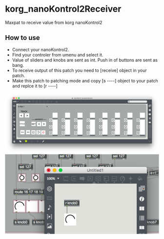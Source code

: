 # korg_nanoKontrol2Receiver

Maxpat to receive value from korg nanoKontrol2

## How to use

- Connect your nanoKontrol2.
- Find your controler from umenu and select it.
- Value of sliders and knobs are sent as int. Push in of buttons are sent as bang.
- To receive output of this patch you need to [receive] object in your patch.
- Make this patch to patching mode and copy [s ----] object to your patch and replce it to [r ----]

![Presentation_mode](https://github.com/frontierOfCuriosityLab/korg_nanoKontrol2Receiver/blob/master/PresentationMode.png)<br>
![description to receive value](https://github.com/frontierOfCuriosityLab/korg_nanoKontrol2Receiver/blob/master/description.png)<br>
